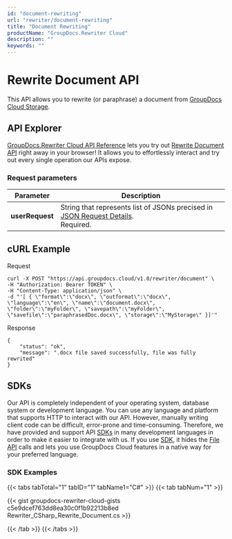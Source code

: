 ```yaml
---
id: "document-rewriting"
url: "rewriter/document-rewriting"
title: "Document Rewriting"
productName: "GroupDocs.Rewriter Cloud"
description: ""
keywords: ""
---
```


# Rewrite Document API #

This API allows you to rewrite (or paraphrase) a document from [GroupDocs Cloud Storage](https://dashboard.groupdocs.cloud).

## API Explorer ##

[GroupDocs.Rewriter Cloud API Reference](https://apireference.groupdocs.cloud/rewriter) lets you try out [Rewrite Document API](https://apireference.groupdocs.cloud/rewriter/#/Transport/PostRunRewriterTask) right away in your browser! It allows you to effortlessly interact and try out every single operation our APIs expose.

### Request parameters ###

|**Parameter**|**Description**|
|---|---|
|**userRequest**|String that represents list of JSONs precised in [JSON Request Details](rewriter/json-request-details).<br>Required.|

## cURL Example ##

Request

``` 
curl -X POST "https://api.groupdocs.cloud/v1.0/rewriter/document" \
-H "Authorization: Bearer TOKEN" \
-H "Content-Type: application/json" \
-d "'[ { \"format\":\"docx\", \"outformat\":\"docx\", \"language\":\"en\", \"name\":\"document.docx\", \"folder\":\"myFolder\", \"savepath\":\"myFolder\", \"savefile\":\"paraphrasedDoc.docx\", \"storage\":\"MyStorage\" }]'"
```

Response

``` 
{
    "status": "ok",
    "message": ".docx file saved successfully, file was fully rewrited"
}
```

## SDKs ##

Our API is completely independent of your operating system, database system or development language. You can use any language and platform that supports HTTP to interact with our API. However, manually writing client code can be difficult, error-prone and time-consuming. Therefore, we have provided and support API [SDKs](https://github.com/groupdocs-rewriter-cloud) in many development languages in order to make it easier to integrate with us. If you use [SDK](https://github.com/groupdocs-rewriter-cloud), it hides the [File API](https://apireference.groupdocs.cloud/rewriter/#/File) calls and lets you use GroupDocs Cloud features in a native way for your preferred language.

### SDK Examples ###

{{< tabs tabTotal="1" tabID="1" tabName1="C#" >}} {{< tab tabNum="1" >}}

{{< gist groupdocs-rewriter-cloud-gists c5e9dcef763dd8ea30c0f1b92213b8ed Rewriter_CSharp_Rewrite_Document.cs >}}

{{< /tab >}} {{< /tabs >}}